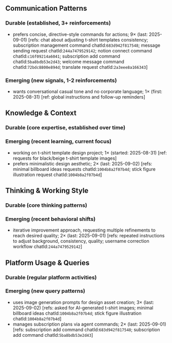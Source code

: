 ## Communication Patterns
### Durable (established, 3+ reinforcements)
- prefers concise, directive-style commands for actions; 9× (last: 2025-09-01) [refs: chat about adjusting t-shirt templates consistency; subscription management command chatId:`683d942f817548`; message sending request chatId:`244a7479529142`; notion connect command chatId:`c16f09214a6041`; subscription add command chatId:`5ba8bdb53e2d43`; welcome message command chatId:`72bdc8800e894d`; translate request chatId:`2a3eee8a166343`]

### Emerging (new signals, 1-2 reinforcements)
- wants conversational casual tone and no corporate language; 1× (first: 2025-08-31) [ref: global instructions and follow-up reminders]

## Knowledge & Context
### Durable (core expertise, established over time)

### Emerging (recent learning, current focus)  
- working on t-shirt template design project; 1× (started: 2025-08-31) [ref: requests for black/beige t-shirt template images]
- prefers minimalistic design aesthetic; 2× (last: 2025-09-02) [refs: minimal billboard ideas requests chatId:`1004b8a2f07b4d`; stick figure illustration request chatId:`1004b8a2f07b4d`]

## Thinking & Working Style
### Durable (core thinking patterns)

### Emerging (recent behavioral shifts)
- iterative improvement approach, requesting multiple refinements to reach desired quality; 2× (last: 2025-09-01) [refs: repeated instructions to adjust background, consistency, quality; username correction workflow chatId:`244a7479529142`]

## Platform Usage & Queries
### Durable (regular platform activities)

### Emerging (new query patterns)
- uses image generation prompts for design asset creation; 3× (last: 2025-09-02) [refs: asked for AI-generated t-shirt images; minimal billboard ideas chatId:`1004b8a2f07b4d`; stick figure illustration chatId:`1004b8a2f07b4d`]
- manages subscription plans via agent commands; 2× (last: 2025-09-01) [refs: subscription add command chatId:`683d942f817548`; subscription add command chatId:`5ba8bdb53e2d43`]